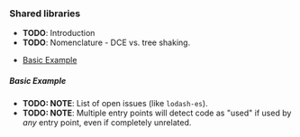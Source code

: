 ### Shared libraries

* **TODO**: Introduction
* **TODO**: Nomenclature - DCE vs. tree shaking.

<!-- START doctoc generated TOC please keep comment here to allow auto update -->
<!-- DON'T EDIT THIS SECTION, INSTEAD RE-RUN doctoc TO UPDATE -->


- [Basic Example](#basic-example)

<!-- END doctoc generated TOC please keep comment here to allow auto update -->

##### Basic Example


* **TODO: NOTE**: List of open issues (like `lodash-es`).
* **TODO: NOTE**: Multiple entry points will detect code as "used" if used by
  _any_ entry point, even if completely unrelated.

